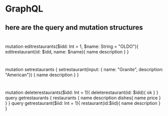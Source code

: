 
# GraphQL

## here are the query and mutation structures

#
mutation editrestaurants($idd: Int = 1, $name: String = "OLDO"){
editrestaurant(id: $idd, name: $name){
name
description
}
}
#
mutation setrestaurants {
setrestaurant(input: {
name: "Granite",
description: "American"}) {
name
description
}
}
#
mutation deleterestaurants($idd: Int = 1){
  deleterestaurant(id: $idd){
ok
}
}
query getrestaurants {
restaurants {
name
description
dishes{
name
price
}
}
}
query getrestaurant($iid: Int = 1){
    restaurant(id:$iid){
name
description
}
}
